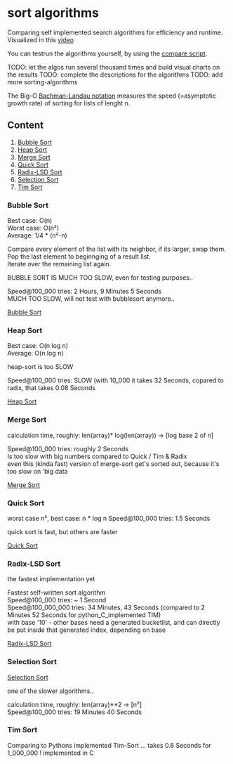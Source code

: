 # sort algorithms

Comparing self implemented search algorithms for efficiency and runtime. \
Visualized in this [video](https://www.youtube.com/watch?v=kPRA0W1kECg)

You can testrun the algorithms yourself, by using the [compare script](compare_sort_algorithms.py).

TODO: let the algos run several thousand times and build visual charts on the results
TODO: complete the descriptions for the algorithms
TODO: add more sorting-algorithms

The Big-O [Bachman-Landau notation](https://en.wikipedia.org/wiki/Big_O_notation) measures the speed (=asymptotic growth rate) of sorting for lists of lenght n.

## Content

1. [Bubble Sort](#bubble-sort)
2. [Heap Sort](#heap-sort)
3. [Merge Sort](#merge-sort)
4. [Quick Sort](#quick-sort)
5. [Radix-LSD Sort](#radix-LSD-sort)
6. [Selection Sort](#selection-sort)
7. [Tim Sort](#tim-sort)

### Bubble Sort

Best case: O(n) \
Worst case: O(n²) \
Average: 1/4 * (n²-n)

Compare every element of the list with its neighbor, if its larger, swap them.\
Pop the last element to beginnging of a result list.\
Iterate over the remaining list again.

BUBBLE SORT IS MUCH TOO SLOW, even for testing purposes..

Speed@100_000 tries: 2 Hours, 9 Minutes 5 Seconds \
MUCH TOO SLOW, will not test with bubblesort anymore..

[Bubble Sort](bubble_sort.py)

### Heap Sort

Best case: O(n log n) \
Average: O(n log n)

heap-sort is too SLOW

Speed@100_000 tries: SLOW (with 10_000 it takes 32 Seconds, copared to radix, that takes 0.08 Seconds

[Heap Sort](heap_sort.py)

### Merge Sort

calculation time, roughly: len(array)* log(len(array)) -> [log base 2 of n]

Speed@100_000 tries: roughly 2 Seconds \
Is too slow with big numbers compared to Quick / Tim & Radix \
even this (kinda fast) version of merge-sort get's sorted out, because it's too slow on 'big data

[Merge Sort](merge_sort.py)

### Quick Sort

worst case n², best case: n * log n
Speed@100_000 tries: 1.5 Seconds

quick sort is fast, but others are faster

[Quick Sort](quick_sort.py)

### Radix-LSD Sort

the fastest implementation yet

Fastest self-written sort algorithm \
Speed@100_000 tries: ~ 1 Second \
Speed@100_000_000 tries: 34 Minutes, 43 Seconds (compared to 2 Minutes 52 Seconds for python_C_implemented TIM) \
with base '10' - other bases need a generated bucketlist, and can directly be put inside that generated index, depending on base

[Radix-LSD Sort](radix_LSD_sort.py)

### Selection Sort

[Selection Sort](selection_sort.py)

one of the slower algorithms..

calculation time, roughly: len(array)**2 -> [n²] \
Speed@100_000 tries: 19 Minutes 40 Seconds

### Tim Sort

Comparing to Pythons implemented Tim-Sort ... takes 0.6 Seconds for 1_000_000 ! implemented in C
